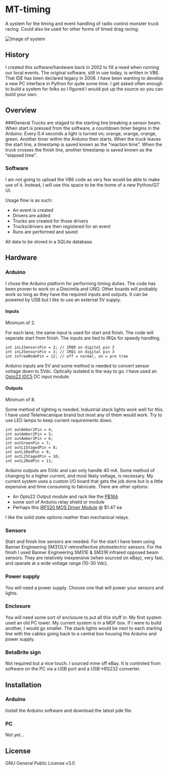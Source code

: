 # MT-timing
A system for the timing and event handling of radio control monster truck racing. Could also be used for other forms of timed drag racing.

![Image of system](http://nrctpa.org/photo_gallery/2014SpringNationals/album/Racing/slides/Image71.jpg)

## History
I created this software/hardware back in 2002 to fill a need when running our local events. The original software, still in use today, is written in VB6. That IDE has been declared legacy in 2008. I have been wanting to develop a new PC interface in Python for quite some time. I get asked often enough to build a system for folks so I figured I would put up the source so you can build your own.

## Overview

###General
Trucks are staged to the starting line breaking a sensor beam. When start is pressed from the software, a countdown timer begins in the Arduino. Every 0.4 seconds a light is turned on; orange, orange, orange, green. Another timer within the Arduino then starts. When the truck leaves the start line, a timestamp is saved known as the "reaction time". When the truck crosses the finish line, another timestamp is saved known as the "elapsed time". 

### Software
I am not going to upload the VB6 code as very few would be able to make use of it. Instead, I will use this space to be the home of a new Python/QT UI.

Usage flow is as such:
- An event is created
- Drivers are added
- Trucks are created for those drivers
- Trucks/drivers are then registered for an event
- Runs are performed and saved

All data to be stored in a SQLite database.

## Hardware

### Arduino
I chose the Arduino platform for performing timing duties. The code has been proven to work on a Diecimila and UNO. Other boards will probably work so long as they have the required inputs and outputs. It can be powered by USB but I like to use an external 5V supply.

#### Inputs
Minimum of 2.

For each lane, the same input is used for start and finish. The code will seperate start from finish. The inputs are tied to IRQs for speedy handling.
```
int inL1SensorsPin = 2; // IRQ0 on digital pin 2 
int inL2SensorsPin = 3; // IRQ1 on digital pin 3
int inTreeModePin = 12; // off = normal, on = pro tree
```
Arduino inputs are 5V and some method is needed to convert sensor voltage down to 5Vdc. Optically isolated is the way to go. I have used an [Opto22 IDC5](http://www.opto22.com/site/pr_details.aspx?cid=4&item=IDC5) DC input module.

#### Outputs
Minimum of 8.

Some method of lighting is needed. Industrial stack lights work well for this. I have used Telemecanique brand but most any of them would work. Try to use LED lamps to keep current requirements down.
```
int outAmber1Pin = 4;
int outAmber2Pin = 5;
int outAmber3Pin = 6;
int outGreenPin = 7;
int outL1StagedPin = 8;
int outL1RedPin = 9;
int outL2StagedPin = 10;
int outL2RedPin = 11;
```
Arduino outputs are 5Vdc and can only handle 40 mA. Some method of changing to a higher current, and most likely voltage, is necessary. My current system uses a custom I/O board that gets the job done but is a little expensive and time consuming to fabricate. There are other options:
- An Opto22 Output module and rack like the [PB16A](http://www.opto22.com/site/pr_details.aspx?cid=4&item=PB16A)
- some sort of Arduino relay shield or module
- Perhaps this [IRF520 MOS Driver Module](http://www.gearbest.com/sensors/pp_226185.html) @ $1.47 ea

I like the solid state options reather than mechanical relays. 

### Sensors
Start and finish line sensors are needed. For the start I have been using Banner Engineering SM312LV retroreflective photoelectric sensors. For the finish I used Banner Engineering SM31E & SM31R infrared opposed beam sensors. They are relatively inexpensive (when sourced on eBay), very fast, and operate at a wide voltage range (10-30 Vdc).
### Power supply
You will need a power supply. Choose one that will power your sensors and lights.
### Enclosure
You will need some sort of enclosure to put all this stuff in. My first system used an old PC tower. My current system is in a MDF box. If I were to build another, I would go smaller. The stack lights would be next to each starting line with the cables going back to a central box housing the Arduino and power supply.
### BetaBrite sign
Not required but a nice touch. I sourced mine off eBay. It is controled from software on the PC via a USB port and a USB->RS232 converter.

## Installation

### Arduino
Install the Arduino software and download the latest pde file.
### PC
Not yet...


## License
GNU General Public License v3.0
